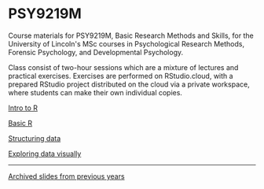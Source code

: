 # PSY9219M
Course materials for PSY9219M, Basic Research Methods and Skills, for the University of Lincoln's MSc courses in Psychological Research Methods, Forensic Psychology, and Developmental Psychology.

Class consist of two-hour sessions which are a mixture of lectures and practical exercises. Exercises are performed on RStudio.cloud, with a prepared RStudio project distributed on the cloud via a private workspace, where students can make their own individual copies.


[Intro to R](01-intro_xar.html)

[Basic R](02-Basic_R.html)

[Structuring data](03-More-on-Data.html)

[Exploring data visually](04-plotting.html)


---
[Archived slides from previous years](archived/1819/readme.html)